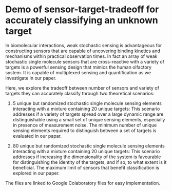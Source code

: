 # Demo of sensor-target-tradeoff for accurately classifying an unknown target

In biomolecular interactions, weak stochastic sensing is advantageous for constructing sensors that are capable of uncovering binding kinetics and mechanisms within practical observation times. In fact an array of weak stochastic single molecule sensors that are cross-reactive with a variety of targets is a powerful sensing design that mimics the human olfactory system. It is capable of multiplexed sensing and quantification as we investigate in our paper.

Here, we explore the tradeoff between number of sensors and variety of targets they can accurately classify through two theoretical scenarios:

1. 5 unique but randomized stochastic single molecule sensing elements interacting with a mixture containing 20 unique targets: This scenario addresses if a variety of targets spread over a large dynamic range are distinguishable using a small set of unique sensing elements, especially in presence of measurement noise. The minimum number of unique sensing elements required to distinguish between a set of targets is evaluated in our papar.


2. 80 unique but randomized stochastic single molecule sensing elements interacting with a mixture containing 20 unique targets: This scenario addresses if increasing the dimensionality of the system is favourable for distinguishing the identity of the targets, and if so, to what extent is it beneficial. The maximum limit of sensors that benefit classification is explored in our paper.

The files are linked to Google Colaboratory files for easy implementation. 




